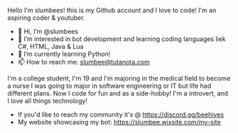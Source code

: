 Hello I'm slumbees! this is my Github account and I love to code! I'm an aspiring coder & youtuber.

- 👋 Hi, I’m @slumbees
- 👀 I’m interested in bot development and learning coding languages liek C#, HTML, Java & Lua
- 🌱 I’m currently learning Python!
- 📫 How to reach me: slumbee@tutanota.com


I'm a college student, I'm 19 and I'm majoring in the medical field to become a nurse I was going to major in software engineering or IT but life had different plans. Now I code for fun and as a side-hobby! I'm a introvert, and I love all things technology!

- If you'd like to reach my community it's @ https://discord.gg/beehives
- My website showcasing my bot: https://slumbee.wixsite.com/my-site



